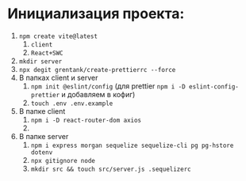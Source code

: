 # Инициализация проекта:

1. `npm create vite@latest`
    1. `client`
    2. `React+SWC`
2. `mkdir server`
3. `npx degit grentank/create-prettierrc --force`
4. В папках client и server
    1. `npm init @eslint/config` (для prettier `npm i -D eslint-config-prettier` и добавляем в кофиг)
    2. `touch .env .env.example`
5. В папке client
    1. `npm i -D react-router-dom axios`
    2. 
6. В папке server
    1. `npm i express morgan sequelize sequelize-cli pg pg-hstore dotenv`
    2. `npx gitignore node`
    3. `mkdir src && touch src/server.js .sequelizerc`
